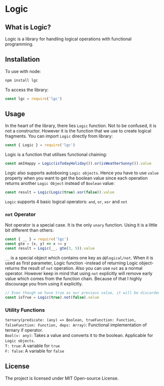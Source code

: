 # Logic
## What is Logic?
Logic is a library for handling logical operations with functional programming.

## Installation
To use with node:
```bash
npm install lgc
```
To access the library:
```js
const lgc = require('lgc')
```

## Usage
In the heart of the library, there lies `Logic` function. Not to be confused, it is not a constructor. However it is the function that we use to create logical fragments. You can import `Logic` directly from library:
```js
const { Logic } = require('lgc')
```
Logic is a function that utilises functional chaining:
```js
const amIHappy = Logic(isTodayHoliday()).or(isWeatherSunny()).value
```
Logic also supports autoboxing `Logic objects`. Hence you have to use `value` property when you want to get the boolean value since each operation returns another `Logic Object` instead of `Boolean` value:
```js
const result = Logic(Logic(true).xor(false)).value
```
`Logic` supports 4 basic logical operators: `and`, `or`, `xor` and `not`
### `not` Operator
Not operator is a special case. It is the only `unary` function. Using it is a little bit different than others:
```js
const { __ } = require('lgc')
const gte = (x, y) => x >= y
const result = Logic(__, gte(3, 5)).value
```
`__` is a special object which contains one key as `@@logical/not`. When it is used as first parameter, Logic function -instead of returning Logic object- returns the result of `not` operation. Also you can use `not` as a normal operator. However keep in mind that using `not` explicitly will remove early value which comes from the function chain. Because of that I highly discourage you from using it explicitly.
```js
// Even though we have true as our previous value, it will be discarded in not operation
const isTrue = Logic(true).not(false).value
```
### Utility Functions
`ternary(predicate: (any) => Boolean, trueFunction: Function, falseFunction: Function, deps: Array)`: Functional implementation of ternary if operator.  
`Bool(v: any)`: Takes a value and converts it to the boolean. Applicable for `Logic objects`.  
`T: true`: A variable for `true`  
`F: false`: A variable for `false`

## License
The project is licensed under MIT Open-source License.
